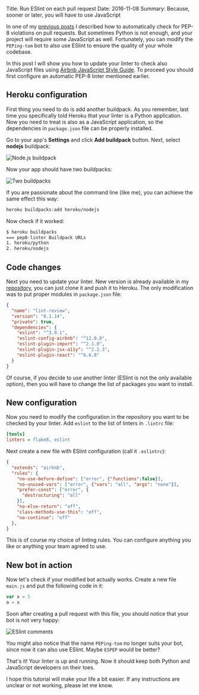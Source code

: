 Title: Run ESlint on each pull request
Date: 2016-11-08
Summary: Because, sooner or later, you will have to use JavaScript

In one of my [previous posts](http://pfertyk.me/2016/10/detect-pep-8-violations-on-pull-requests/)
I described how to automatically check for PEP-8 violations on pull requests.
But sometimes Python is not enough, and your project will require some JavaScript as well.
Fortunately, you can modify the `PEPing-tom` bot to also use ESlint to ensure the quality of your whole codebase.

In this post I will show you how to update your linter to check also JavaScript files using [Airbnb JavaScript Style Guide](https://github.com/airbnb/javascript). To proceed you should first configure an automatic PEP-8 linter mentioned earlier.

## Heroku configuration

First thing you need to do is add another buildpack. As you remember, last time you
specifically told Heroku that your linter is a Python application. Now you need to
treat is also as a JavaScript application, so the dependencies in `package.json` file
can be properly installed.

Go to your app's **Settings** and click **Add buildpack** button. Next, select **nodejs** buildpack:

![Node.js buildpack]({filename}/images/eslint-bot-nodejs-buildpack.png)

Now your app should have two buildpacks:

![Two buildpacks]({filename}/images/eslint-bot-double-buildpack.png)

If you are passionate about the command line (like me), you can achieve the same effect this way:

```sh
heroku buildpacks:add heroku/nodejs
```

Now check if it worked:

```sh
$ heroku buildpacks
=== pep8-linter Buildpack URLs
1. heroku/python
2. heroku/nodejs
```

## Code changes

Next you need to update your linter. New version is already available in my
[repository](github.com/pfertyk/lint-review), you can just clone it and push it to Heroku. The only modification was to put proper
modules in `package.json` file:

```json
{
  "name": "lint-review",
  "version": "0.1.14",
  "private": true,
  "dependencies": {
    "eslint": "^3.9.1",
    "eslint-config-airbnb": "^12.0.0",
    "eslint-plugin-import": "^2.1.0",
    "eslint-plugin-jsx-a11y": "^2.2.3",
    "eslint-plugin-react": "^6.6.0"
  }
}
```

Of course, if you decide to use another linter (ESlint is not the only available option), then you will have to change the list of packages you want to install.

## New configuration

Now you need to modify the configuration in the repository you want to be checked by your linter.
Add `eslint` to the list of linters in `.lintrc` file:

```ini
[tools]
linters = flake8, eslint
```

Next create a new file with ESlint configuration (call it `.eslintrc`):

```json
{
  "extends": "airbnb",
  "rules": {
    "no-use-before-define": ["error", {"functions":false}],
    "no-unused-vars": ["error", {"vars": "all", "args": "none"}],
    "prefer-const": ["error", {
      "destructuring": "all"
    }],
    "no-else-return": "off",
    "class-methods-use-this": "off",
    "no-continue": "off"
  },
}
```

This is of course my choice of linting rules. You can configure anything you like or anything your team agreed to use.

## New bot in action

Now let's check if your modified bot actually works. Create a new file `main.js` and put the following
code in it:

```js
var x = 5
a = x
```

Soon after creating a pull request with this file, you should notice that your bot is not very happy:

![ESlint comments]({filename}/images/eslint-bot-comments.png)

You might also notice that the name `PEPing-tom` no longer suits your bot, since now it can also use ESlint.
Maybe `ESPEP` would be better?

That's it! Your linter is up and running. Now it should keep both Python and JavaScript developers on their toes.

I hope this tutorial will make your life a bit easier. If any instructions are unclear or not working, please let me know.
